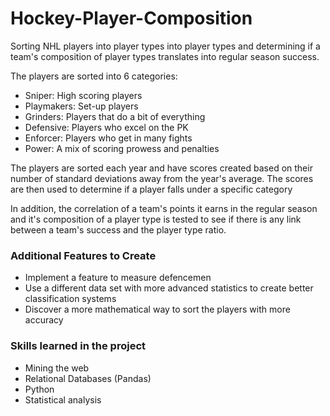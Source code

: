# Hockey-Player-Composition
Sorting NHL players into player types into player types and determining if a team's composition of player types translates into regular season success.

The players are sorted into 6 categories:
* Sniper: High scoring players
* Playmakers: Set-up players
* Grinders: Players that do a bit of everything
* Defensive: Players who excel on the PK
* Enforcer: Players who get in many fights
* Power: A mix of scoring prowess and penalties

The players are sorted each year and have scores created based on their number of standard deviations away from the year's average.  The scores are then used to determine if a player falls under a specific category

In addition, the correlation of a team's points it earns in the regular season and it's composition of a player type is tested to see if there is any link between a team's success and the player type ratio.

### Additional Features to Create
* Implement a feature to measure defencemen
* Use a different data set with more advanced statistics to create better classification systems
* Discover a more mathematical way to sort the players with more accuracy

### Skills learned in the project
* Mining the web
* Relational Databases (Pandas)
* Python
* Statistical analysis
